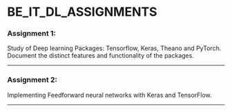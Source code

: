 # BE_IT_DL_ASSIGNMENTS 

### Assignment 1: 
Study of Deep learning Packages: Tensorflow, Keras, Theano and PyTorch.
Document the distinct features and functionality of the packages. <br><hr>

### Assignment 2: 
Implementing Feedforward neural networks with Keras and TensorFlow. <br><hr>



